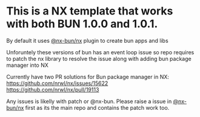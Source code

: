 # This is a NX template that works with both BUN 1.0.0 and 1.0.1.

By default it uses [@nx-bun/nx](https://github.com/jordan-hall/nx-bun) plugin to create bun apps and libs

Unforuntely these versions of bun has an event loop issue so repo requires to patch the nx library to resolve the issue along with adding bun package manager into NX

Currently have two PR solutions for Bun package manager in NX:
https://github.com/nrwl/nx/issues/15622
https://github.com/nrwl/nx/pull/19113

Any issues is likelly with patch or @nx-bun. Please raise a issue in  [@nx-bun/nx](https://github.com/jordan-hall/nx-bun) first as its the main repo and contains the patch work too.

